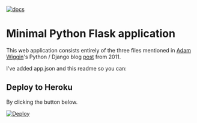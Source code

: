 [![docs](https://img.shields.io/readthedocs/mycampus-docs.svg)](http://mycampus-docs.readthedocs.io/en/latest/)

# Minimal Python Flask application
This web application consists entirely of the three files mentioned in [Adam Wiggin](https://blog.heroku.com/authors/adam-wiggins)'s Python / Django blog [post](https://blog.heroku.com/python_and_django) from 2011.

I've added app.json and this readme so you can:

## Deploy to Heroku
By clicking the button below.

[![Deploy](https://www.herokucdn.com/deploy/button.svg)](https://heroku.com/deploy)
